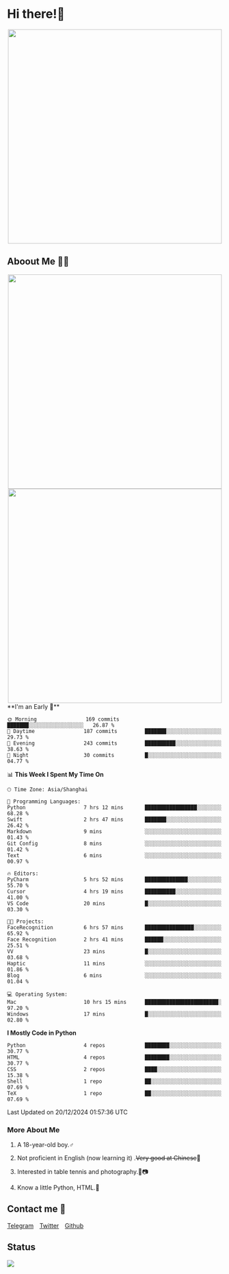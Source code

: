 # Hi there!🎉

<div align=center><img src="https://count.getloli.com/get/@Cicada000?theme=moebooru" width=500px></div>

## Aboout Me 👀💦

<div align=center>
<img src="https://github-readme-stats.vercel.app/api?username=Cicada000&show_icons=true&theme=tokyonight" width=500px>
<br>
<img src="https://github-readme-stats.vercel.app/api/top-langs/?username=Cicada000&show_icons=true&theme=tokyonight&layout=compact" width=500px>
</div>
<!--START_SECTION:waka-->
**I'm an Early 🐤** 

```text
🌞 Morning                169 commits         ███████░░░░░░░░░░░░░░░░░░   26.87 % 
🌆 Daytime                187 commits         ███████░░░░░░░░░░░░░░░░░░   29.73 % 
🌃 Evening                243 commits         ██████████░░░░░░░░░░░░░░░   38.63 % 
🌙 Night                  30 commits          █░░░░░░░░░░░░░░░░░░░░░░░░   04.77 % 
```


📊 **This Week I Spent My Time On** 

```text
🕑︎ Time Zone: Asia/Shanghai

💬 Programming Languages: 
Python                   7 hrs 12 mins       █████████████████░░░░░░░░   68.28 % 
Swift                    2 hrs 47 mins       ███████░░░░░░░░░░░░░░░░░░   26.42 % 
Markdown                 9 mins              ░░░░░░░░░░░░░░░░░░░░░░░░░   01.43 % 
Git Config               8 mins              ░░░░░░░░░░░░░░░░░░░░░░░░░   01.42 % 
Text                     6 mins              ░░░░░░░░░░░░░░░░░░░░░░░░░   00.97 % 

🔥 Editors: 
PyCharm                  5 hrs 52 mins       ██████████████░░░░░░░░░░░   55.70 % 
Cursor                   4 hrs 19 mins       ██████████░░░░░░░░░░░░░░░   41.00 % 
VS Code                  20 mins             █░░░░░░░░░░░░░░░░░░░░░░░░   03.30 % 

🐱‍💻 Projects: 
FaceRecognition          6 hrs 57 mins       ████████████████░░░░░░░░░   65.92 % 
Face Recognition         2 hrs 41 mins       ██████░░░░░░░░░░░░░░░░░░░   25.51 % 
VV                       23 mins             █░░░░░░░░░░░░░░░░░░░░░░░░   03.68 % 
Haptic                   11 mins             ░░░░░░░░░░░░░░░░░░░░░░░░░   01.86 % 
Blog                     6 mins              ░░░░░░░░░░░░░░░░░░░░░░░░░   01.04 % 

💻 Operating System: 
Mac                      10 hrs 15 mins      ████████████████████████░   97.20 % 
Windows                  17 mins             █░░░░░░░░░░░░░░░░░░░░░░░░   02.80 % 
```

**I Mostly Code in Python** 

```text
Python                   4 repos             ████████░░░░░░░░░░░░░░░░░   30.77 % 
HTML                     4 repos             ████████░░░░░░░░░░░░░░░░░   30.77 % 
CSS                      2 repos             ████░░░░░░░░░░░░░░░░░░░░░   15.38 % 
Shell                    1 repo              ██░░░░░░░░░░░░░░░░░░░░░░░   07.69 % 
TeX                      1 repo              ██░░░░░░░░░░░░░░░░░░░░░░░   07.69 % 
```




 Last Updated on 20/12/2024 01:57:36 UTC
<!--END_SECTION:waka-->

### More About Me

1. A 18-year-old boy.♂

2. Not proficient in English (now learning it) .~~Very good at Chinese~~🤣

3. Interested in table tennis and photography.🏓📷

4. Know a little Python, HTML.🐍


## Contact me 💬

[Telegram](https://t.me/CicadaLYW)&emsp;[Twitter](https://twitter.com/Cicada0001)&emsp;[Github](https://github.com/Cicada000)

## Status
<img src="https://weather-icon.journeyad.repl.co/@hangzhou?v=1" align="left">







